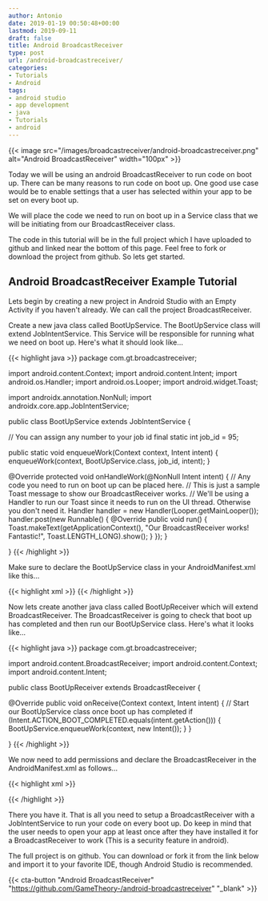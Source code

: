 ```yaml
---
author: Antonio
date: 2019-01-19 00:50:48+00:00
lastmod: 2019-09-11
draft: false
title: Android BroadcastReceiver
type: post
url: /android-broadcastreceiver/
categories:
- Tutorials
- Android
tags:
- android studio
- app development
- java
- Tutorials
- android
---
```


{{< image src="/images/broadcastreceiver/android-broadcastreceiver.png" alt="Android BroadcastReceiver" width="100px" >}}

Today we will be using an android BroadcastReceiver to run code on boot up. There can be many reasons to run code on boot up. One good use case would be to enable settings that a user has selected within your app to be set on every boot up.

<!--more-->

We will place the code we need to run on boot up in a Service class that we will be initiating from our BroadcastReceiver class.

The code in this tutorial will be in the full project which I have uploaded to github and linked near the bottom of this page. Feel free to fork or download the project from github. So lets get started.

## Android BroadcastReceiver Example Tutorial

Lets begin by creating a new project in Android Studio with an Empty Activity if you haven't already. We can call the project BroadcastReceiver.

Create a new java class called BootUpService. The BootUpService class will extend JobIntentService. This Service will be responsible for running what we need on boot up. Here's what it should look like…

{{< highlight java >}}
package com.gt.broadcastreceiver;

import android.content.Context;
import android.content.Intent;
import android.os.Handler;
import android.os.Looper;
import android.widget.Toast;

import androidx.annotation.NonNull;
import androidx.core.app.JobIntentService;

public class BootUpService extends JobIntentService {

  // You can assign any number to your job id
  final static int job_id = 95;

  public static void enqueueWork(Context context, Intent intent) {
    enqueueWork(context, BootUpService.class, job_id, intent);
  }

  @Override
  protected void onHandleWork(@NonNull Intent intent) {
    // Any code you need to run on boot up can be placed here.
    // This is just a sample Toast message to show our BroadcastReceiver works.
    // We'll be using a Handler to run our Toast since it needs to run on the UI thread. Otherwise you don't need it.
    Handler handler = new Handler(Looper.getMainLooper());
    handler.post(new Runnable() {
      @Override
      public void run() {
          Toast.makeText(getApplicationContext(), "Our BroadcastReceiver works! Fantastic!", Toast.LENGTH_LONG).show();
      }
    });
  }

}
{{< /highlight >}}

Make sure to declare the BootUpService class in your AndroidManifest.xml like this…

{{< highlight xml >}}
<service android:name=".BootUpService"
  android:permission="android.permission.BIND_JOB_SERVICE"/>
{{< /highlight >}}

Now lets create another java class called BootUpReceiver which will extend BroadcastReceiver. The BroadcastReceiver is going to check that boot up has completed and then run our BootUpService class. Here's what it looks like…

{{< highlight java >}}
package com.gt.broadcastreceiver;

import android.content.BroadcastReceiver;
import android.content.Context;
import android.content.Intent;

public class BootUpReceiver extends BroadcastReceiver {

  @Override
  public void onReceive(Context context, Intent intent) {
    // Start our BootUpService class once boot up has completed
    if (Intent.ACTION_BOOT_COMPLETED.equals(intent.getAction())) {
      BootUpService.enqueueWork(context, new Intent());
    }
  }

}
{{< /highlight >}}

We now need to add permissions and declare the BroadcastReceiver in the AndroidManifest.xml as follows…

{{< highlight xml >}}
<!--For pre-android O to run JobIntentService, WAKE_LOCK is needed-->
<uses-permission android:name="android.permission.WAKE_LOCK" />
<uses-permission android:name="android.permission.RECEIVE_BOOT_COMPLETED" />

<receiver android:name=".BootUpReceiver" android:enabled="true" android:exported="false">
  <intent-filter>
    <action android:name="android.intent.action.BOOT_COMPLETED" />
  </intent-filter>
</receiver>
{{< /highlight >}}

There you have it. That is all you need to setup a BroadcastReceiver with a JobIntentService to run your code on every boot up. Do keep in mind that the user needs to open your app at least once after they have installed it for a BroadcastReceiver to work (This is a security feature in android).

The full project is on github. You can download or fork it from the link below and import it to your favorite IDE, though Android Studio is recommended.

{{< cta-button "Android BroadcastReceiver" "https://github.com/GameTheory-/android-broadcastreceiver" "_blank" >}}
